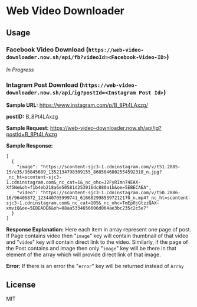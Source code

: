 # Web Video Downloader

## Usage

### Facebook Video Download (`https://web-video-downloader.now.sh/api/fb?videoId=<Facebook-Video-ID>`)

*In Progress*

### Intagram Post Download (`https://web-video-downloader.now.sh/api/ig?postId=<Instagram Post Id>`)

**Sample URL:** https://www.instagram.com/p/B_8Pt4LAxzg/

**postID:** B_8Pt4LAxzg

**Sample Request:** https://web-video-downloader.now.sh/api/ig?postId=B_8Pt4LAxzg

**Sample Response:**
```
[
  {
    "image": "https://scontent-sjc3-1.cdninstagram.com/v/t51.2885-15/e35/96845689_1352134798309155_8685046802554592310_n.jpg?_nc_ht=scontent-sjc3-1.cdninstagram.com&_nc_cat=1&_nc_ohc=J2FyRImn74EAX-Xf5Ne&oh=f1b4eb218a6e50581d253916dc880a1b&oe=5EBECAEA",
    "video": "https://scontent-sjc3-1.cdninstagram.com/v/t50.2886-16/96405872_123440705999741_6166829985397212170_n.mp4?_nc_ht=scontent-sjc3-1.cdninstagram.com&_nc_cat=105&_nc_ohc=TmEpOjGtzzQAX-xmviQ&oe=5EBEADE6&oh=08aa5334656606d064ae3bc235c2c5e7"
  }
]
```
**Response Explanation:** Here each item in array represent one page of post. If Page contains video then "`image`" key will contain thumbnail of that video and "`video`" key will contain direct link to the video. Similarly, if the page of the Post contains and image then only "`image`" key will be there in that element of the array which will provide direct link of that image.

**Error:** If there is an error the "`error`" key will be returned instead of `Array`


## License

MIT
